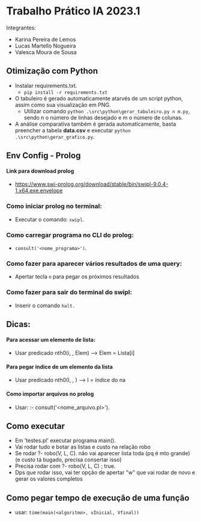 # Trabalho Prático IA 2023.1

Integrantes:

- Karina Pereira de Lemos
- Lucas Martello Nogueira
- Valesca Moura de Sousa

## Otimização com Python 

- Instalar requirements.txt.
  - ```pip install -r requirements.txt```
- O tabuleiro é gerado automaticamente atarvés de um script python, assim como sua visualização em PNG.
  - Utilizar comando ```python .\src\python\gerar_tabuleiro.py n m.py```, sendo n o número de linhas desejado e m o número de colunas.
 - A análise comparativa também é gerada automaticamente, basta preencher a tabela **data.csv** e executar ```python .\src\python\gerar_grafico.py```.

## Env Config - Prolog

#### Link para download prolog
- https://www.swi-prolog.org/download/stable/bin/swipl-9.0.4-1.x64.exe.envelope

### Como iniciar prolog no terminal:
- Executar o comando: ```swipl```.

### Como carregar programa no CLI do prolog: 
- ```consult('<nome_programa>')```.

### Como fazer para aparecer vários resultados de uma query:
- Apertar tecla ```n``` para pegar os próximos resultados

### Como fazer para sair do terminal do swipl:
- Inserir o comando ```halt.```

## Dicas:
#### Para acessar um elemento de lista:
- Usar predicado nth0(i, <Lista>, Elem) --> Elem = Lista[i]

#### Para pegar indice de um elemento da lista
- Usar predicado nth0(I, <Lista>, <elemento>) --> I = índice do <elemento> na <Lista>

#### Como importar arquivos no prolog
- Usar: :- consult('<nome_arquivo.pl>').

## Como executar
- Em 'testes.pl' executar programa main().
- Vai rodar tudo e botar as listas e custo na relação robo
- Se rodar ?- robo(V, L, C). não vai aparecer lista toda (pq é mto grande) (e custo tá bugado, precisa consertar isso)
- Precisa rodar com ?- robo(V, L, C) ; true.
- Dps que rodar isso, vai ter opção de apertar "w" que vai rodar de novo e gerar os valores completos

## Como pegar tempo de execução de uma função
- usar: ```time(main(<algoritmo>, vInicial, Vfinal))```
